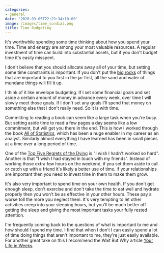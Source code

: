 ```yaml
---
categories:
- general
date: '2020-09-05T22:29:34+10:00'
image: /images/time_sundial.png
title: Time Budgeting
---
```


It's worthwhile spending some time thinking about how you spend your time.
Time and energy are among your most valuable resources.
A regular investment of time can build into substantial assets, but if you don't budget time it's easily misspent.

I don't believe that you should allocate away all of your time, but setting some time constraints is important.
If you don't put the [big rocks](http://www.appleseeds.org/Big-Rocks_Covey.htm) of things that are important to you first in the jar first, all the sand and water of mundane things will fill it up.

I think of it like envelope budgeting.
If I set some financial goals and set aside a certain amount of money in advance every week, over time I will slowly meet those goals.
If I don't set any goals I'll spend that money on something else that I don't really need.
So it is with time.

Committing to reading a book can seem like a large task when you're busy.
But setting aside time to read a few pages a day seems like a low commitment, but will get you there in the end.
This is how I worked through the book [All of Statistics](/all-of-statistics), which has been a huge enabler in my career as an analyst.
Similarly almost everything I have learned has been in small pieces at a time over a long period of time.

One of the [Top Five Regrets of the Dying](https://en.wikipedia.org/wiki/The_Top_Five_Regrets_of_the_Dying) is "I wish I hadn't worked so hard".
Another is that "I wish I had stayed in touch with my friends".
Instead of working those extra few hours on the weekend, if you set them aside to call or catch up with a friend it's likely a better use of time.
If your relationships are important then you need to invest time in them to make them grow.

It's also very important to spend time on your own health.
If you don't get enough sleep, don't exercise and don't take the time to eat well and hydrate properly then you won't be as effective in your other hours.
These pay a worse toll the more you neglect them.
It's very tempting to let other activities creep into your sleeping hours, but you'll be much better off getting the sleep and giving the most important tasks your fully rested attention.

I'm frequently coming back to the questions of what is important to me and how should I spend my time.
I find that when I don't I can easily spend a lot of time doing things that aren't important to me, they're just easily available.
For another great take on this I recommend the Wait But Why article [Your Life in Weeks](https://waitbutwhy.com/2014/05/life-weeks.html).